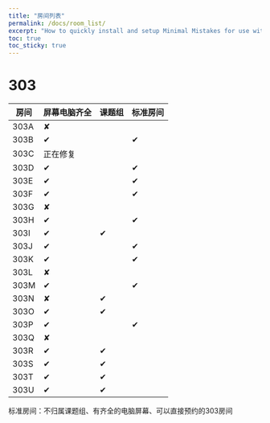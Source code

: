 ```yaml
---
title: "房间列表"
permalink: /docs/room_list/
excerpt: "How to quickly install and setup Minimal Mistakes for use with GitHub Pages."
toc: true
toc_sticky: true
---
```


# 303

| 房间 | 屏幕电脑齐全 | 课题组 | 标准房间 |
| ---- | ------------ | ------ | -------- |
| 303A | ✘            |        |          |
| 303B | ✔            |        | ✔        |
| 303C | 正在修复     |        |          |
| 303D | ✔            |        | ✔        |
| 303E | ✔            |        | ✔        |
| 303F | ✔            |        | ✔        |
| 303G | ✘            |        |          |
| 303H | ✔            |        | ✔        |
| 303I | ✔            | ✔      |          |
| 303J | ✔            |        | ✔        |
| 303K | ✔            |        | ✔        |
| 303L | ✘            |        |          |
| 303M | ✔            |        | ✔        |
| 303N | ✘            | ✔      |          |
| 303O | ✔            | ✔      |          |
| 303P | ✔            |        | ✔        |
| 303Q | ✘            |        |          |
| 303R | ✔            | ✔      |          |
| 303S | ✔            | ✔      |          |
| 303T | ✔            | ✔      |          |
| 303U | ✔            | ✔      |          |

标准房间：不归属课题组、有齐全的电脑屏幕、可以直接预约的303房间

